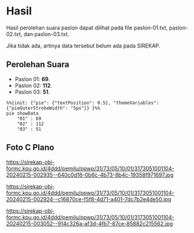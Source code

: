 # Hasil

Hasil perolehan suara paslon dapat dilihat pada file paslon-01.txt, paslon-02.txt, dan paslon-03.txt.

Jika tidak ada, artinya data tersebut belum ada pada SIREKAP.

## Perolehan Suara

 * Paslon 01: **69**.
 * Paslon 02: **112**.
 * Paslon 03: **51**.

```mermaid
%%{init: {"pie": {"textPosition": 0.5}, "themeVariables": {"pieOuterStrokeWidth": "5px"}} }%%
pie showData
    "01" : 69
    "02" : 112
    "03" : 51
```
## Foto C Plano

https://sirekap-obj-formc.kpu.go.id/4ddd/pemilu/ppwp/31/73/05/10/01/3173051001104-20240215-002935--640c0d16-0b6c-4b73-8b4c-19358f971697.jpg

https://sirekap-obj-formc.kpu.go.id/4ddd/pemilu/ppwp/31/73/05/10/01/3173051001104-20240215-002924--c16870ce-f5f8-4d71-a401-7dc7b2e4de50.jpg

https://sirekap-obj-formc.kpu.go.id/4ddd/pemilu/ppwp/31/73/05/10/01/3173051001104-20240215-003052--914c326a-af3d-4fb7-87ce-85882c215562.jpg
